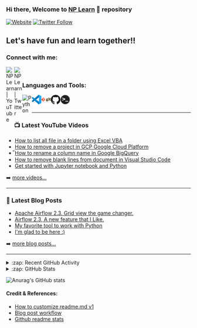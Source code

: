 ### Hi there, Welcome to [NP Learn][website] 👋 repository

[![Website](https://img.shields.io/website?label=www.Github.com&style=for-the-badge&url=https%3A%2F%2Fgithub.com/noppGithub)](https://github.com/noppGithub)
[![Twitter Follow](https://img.shields.io/twitter/follow/learn_np?color=1DA1F2&logo=twitter&style=for-the-badge)](https://twitter.com/intent/follow?original_referer=https%3A%2F%2Fgithub.com/noppGithub&screen_name=learn_np)

## Let's have fun and learn together!!


### Connect with me:

[<img align="left" alt="NPLearn | YouTube" width="22px" src="https://cdn.jsdelivr.net/npm/simple-icons@v3/icons/youtube.svg" />][youtube]
[<img align="left" alt="NPLearn | Twitter" width="22px" src="https://cdn.jsdelivr.net/npm/simple-icons@v3/icons/twitter.svg" />][twitter]

<br />

### Languages and Tools:

[<img align="left" alt="Python" width="26px" src="https://github.com/jalbertsr/logo-badge-images/blob/master/img/rsz_python.png?raw=true" />][website]
[<img align="left" alt="Visual Studio Code" width="26px" src="https://raw.githubusercontent.com/github/explore/80688e429a7d4ef2fca1e82350fe8e3517d3494d/topics/visual-studio-code/visual-studio-code.png" />][website]
[<img align="left" alt="Git" width="26px" src="https://raw.githubusercontent.com/github/explore/80688e429a7d4ef2fca1e82350fe8e3517d3494d/topics/git/git.png" />][website]
[<img align="left" alt="GitHub" width="26px" src="https://raw.githubusercontent.com/github/explore/78df643247d429f6cc873026c0622819ad797942/topics/github/github.png" />][website]
[<img align="left" alt="Terminal" width="26px" src="https://raw.githubusercontent.com/github/explore/80688e429a7d4ef2fca1e82350fe8e3517d3494d/topics/terminal/terminal.png" />][website]

<br />
<br />

---

### 📺 Latest YouTube Videos

<!-- YOUTUBE:START -->
- [How to list all file in a folder using Excel VBA](https://www.youtube.com/watch?v=Nk6BuyC-bIY)
- [How to remove a project in GCP Google Cloud Platform](https://www.youtube.com/watch?v=tPVCj-9vORY)
- [็How to rename a column name in Google BigQuery](https://www.youtube.com/watch?v=klfu20rVFTA)
- [How to remove blank lines from document in Visual Studio Code](https://www.youtube.com/watch?v=0U3D02dg02s)
- [Get started with Jupyter notebook and Python](https://www.youtube.com/watch?v=fn61dNGXODY)
<!-- YOUTUBE:END -->

➡️ [more videos...](https://www.youtube.com/channel/UC4ZEHFklDEPFnCTBxjaChTg)

---

### 📕 Latest Blog Posts

<!-- BLOG-POST-LIST:START -->
- [Apache Airflow 2.3. Grid view the game changer.](https://dev.to/noppgithub/apache-airflow-23-grid-view-the-game-changer-49nd)
- [Airflow 2.3, A new feature that I Like.](https://dev.to/noppgithub/airflow-23-what-i-know-13ap)
- [My favorite tool to work with Python](https://dev.to/noppgithub/my-favorite-tool-to-work-with-python-2i8l)
- [I&#39;m glad to be here :&rpar;](https://dev.to/noppgithub/i-m-glad-to-be-here-2e1)
<!-- BLOG-POST-LIST:END -->

➡️ [more blog posts...](https://dev.to/noppgithub)

---

<details>
  <summary>:zap: Recent GitHub Activity</summary>
  
<!--START_SECTION:activity-->
1. ❗️ Opened issue [#8122](https://github.com/GoogleCloudPlatform/python-docs-samples/issues/8122) in [GoogleCloudPlatform/python-docs-samples](https://github.com/GoogleCloudPlatform/python-docs-samples)
2. ❗️ Opened issue [#183](https://github.com/marcosschroh/dataclasses-avroschema/issues/183) in [marcosschroh/dataclasses-avroschema](https://github.com/marcosschroh/dataclasses-avroschema)
3. 🎉 Merged PR [#11](https://github.com/noppGithub/nplearn/pull/11) in [noppGithub/nplearn](https://github.com/noppGithub/nplearn)
4. 🎉 Merged PR [#10](https://github.com/noppGithub/nplearn/pull/10) in [noppGithub/nplearn](https://github.com/noppGithub/nplearn)
5. 🎉 Merged PR [#5](https://github.com/noppGithub/nplearn/pull/5) in [noppGithub/nplearn](https://github.com/noppGithub/nplearn)
<!--END_SECTION:activity-->

</details>

<details>
  <summary>:zap: GitHub Stats</summary>

  <img align="left" alt="My GitHub Stats" src="https://github-readme-stats.codestackr.vercel.app/api?username=noppGithub&show_icons=true&hide_border=true" />

</details>

![Anurag's GitHub stats](https://github-readme-stats.vercel.app/api?username=noppGithub&show_icons=true&theme=radical)

#### Credit & References:
- [How to customize readme.md v1](https://www.youtube.com/watch?v=ECuqb5Tv9qI)
- [Blog post workflow](https://github.com/gautamkrishnar/blog-post-workflow)
- [Github readme stats](https://github.com/anuraghazra/github-readme-stats)

<!-- Variables, mostly URLs -->
[website]: https://github.com/noppGithub
[youtube]: https://www.youtube.com/channel/UC4ZEHFklDEPFnCTBxjaChTg
[twitter]: https://twitter.com/learn_np

